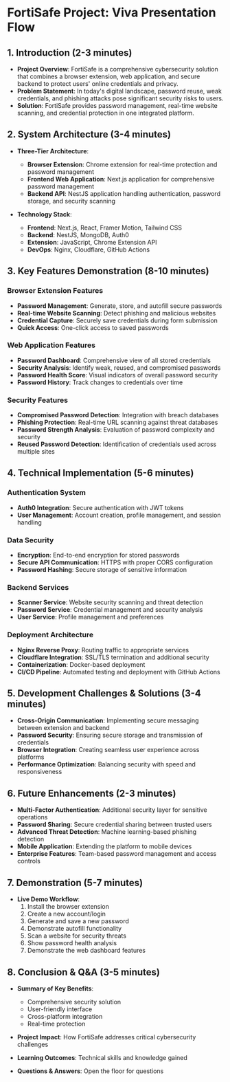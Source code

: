 # FortiSafe Project: Viva Presentation Flow

## 1. Introduction (2-3 minutes)

- **Project Overview**: FortiSafe is a comprehensive cybersecurity solution that combines a browser extension, web application, and secure backend to protect users' online credentials and privacy.
- **Problem Statement**: In today's digital landscape, password reuse, weak credentials, and phishing attacks pose significant security risks to users.
- **Solution**: FortiSafe provides password management, real-time website scanning, and credential protection in one integrated platform.

## 2. System Architecture (3-4 minutes)

- **Three-Tier Architecture**:
  - **Browser Extension**: Chrome extension for real-time protection and password management
  - **Frontend Web Application**: Next.js application for comprehensive password management
  - **Backend API**: NestJS application handling authentication, password storage, and security scanning

- **Technology Stack**:
  - **Frontend**: Next.js, React, Framer Motion, Tailwind CSS
  - **Backend**: NestJS, MongoDB, Auth0
  - **Extension**: JavaScript, Chrome Extension API
  - **DevOps**: Nginx, Cloudflare, GitHub Actions

## 3. Key Features Demonstration (8-10 minutes)

### Browser Extension Features
- **Password Management**: Generate, store, and autofill secure passwords
- **Real-time Website Scanning**: Detect phishing and malicious websites
- **Credential Capture**: Securely save credentials during form submission
- **Quick Access**: One-click access to saved passwords

### Web Application Features
- **Password Dashboard**: Comprehensive view of all stored credentials
- **Security Analysis**: Identify weak, reused, and compromised passwords
- **Password Health Score**: Visual indicators of overall password security
- **Password History**: Track changes to credentials over time

### Security Features
- **Compromised Password Detection**: Integration with breach databases
- **Phishing Protection**: Real-time URL scanning against threat databases
- **Password Strength Analysis**: Evaluation of password complexity and security
- **Reused Password Detection**: Identification of credentials used across multiple sites

## 4. Technical Implementation (5-6 minutes)

### Authentication System
- **Auth0 Integration**: Secure authentication with JWT tokens
- **User Management**: Account creation, profile management, and session handling

### Data Security
- **Encryption**: End-to-end encryption for stored passwords
- **Secure API Communication**: HTTPS with proper CORS configuration
- **Password Hashing**: Secure storage of sensitive information

### Backend Services
- **Scanner Service**: Website security scanning and threat detection
- **Password Service**: Credential management and security analysis
- **User Service**: Profile management and preferences

### Deployment Architecture
- **Nginx Reverse Proxy**: Routing traffic to appropriate services
- **Cloudflare Integration**: SSL/TLS termination and additional security
- **Containerization**: Docker-based deployment
- **CI/CD Pipeline**: Automated testing and deployment with GitHub Actions

## 5. Development Challenges & Solutions (3-4 minutes)

- **Cross-Origin Communication**: Implementing secure messaging between extension and backend
- **Password Security**: Ensuring secure storage and transmission of credentials
- **Browser Integration**: Creating seamless user experience across platforms
- **Performance Optimization**: Balancing security with speed and responsiveness

## 6. Future Enhancements (2-3 minutes)

- **Multi-Factor Authentication**: Additional security layer for sensitive operations
- **Password Sharing**: Secure credential sharing between trusted users
- **Advanced Threat Detection**: Machine learning-based phishing detection
- **Mobile Application**: Extending the platform to mobile devices
- **Enterprise Features**: Team-based password management and access controls

## 7. Demonstration (5-7 minutes)

- **Live Demo Workflow**:
  1. Install the browser extension
  2. Create a new account/login
  3. Generate and save a new password
  4. Demonstrate autofill functionality
  5. Scan a website for security threats
  6. Show password health analysis
  7. Demonstrate the web dashboard features

## 8. Conclusion & Q&A (3-5 minutes)

- **Summary of Key Benefits**:
  - Comprehensive security solution
  - User-friendly interface
  - Cross-platform integration
  - Real-time protection

- **Project Impact**: How FortiSafe addresses critical cybersecurity challenges
- **Learning Outcomes**: Technical skills and knowledge gained
- **Questions & Answers**: Open the floor for questions